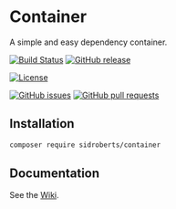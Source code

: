 # Container

A simple and easy dependency container.

[![Build Status](https://img.shields.io/travis/SidRoberts/container/4.0.x.svg?style=for-the-badge)](https://travis-ci.org/SidRoberts/container)
[![GitHub release](https://img.shields.io/github/release/SidRoberts/container.svg?style=for-the-badge)]()

[![License](https://img.shields.io/github/license/SidRoberts/container.svg?style=for-the-badge)]()

[![GitHub issues](https://img.shields.io/github/issues-raw/SidRoberts/container.svg?style=for-the-badge)]()
[![GitHub pull requests](https://img.shields.io/github/issues-pr-raw/SidRoberts/container.svg?style=for-the-badge)]()



## Installation

```bash
composer require sidroberts/container
```



## Documentation

See the [Wiki](https://github.com/SidRoberts/container/wiki).
